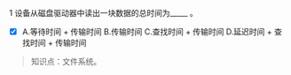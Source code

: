 1
设备从磁盘驱动器中读出一块数据的总时间为_____ 。
- [x] A.等待时间 + 传输时间 B.传输时间 C.查找时间 + 传输时间 D.延迟时间 + 查找时间 + 传输时间

> 知识点：文件系统。
